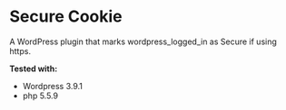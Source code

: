 Secure Cookie
=============

A WordPress plugin that marks wordpress_logged_in as Secure if using https.

**Tested with:**
- Wordpress 3.9.1
- php 5.5.9
